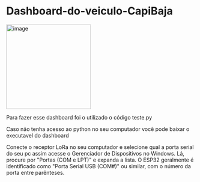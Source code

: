 # Dashboard-do-veiculo-CapiBaja
<img width="225" height="225" alt="image" src="https://github.com/user-attachments/assets/75835634-6da1-49a3-8aa5-3d25fc77a33e" />

Para fazer esse dashboard foi o utilizado o código teste.py 

Caso não tenha acesso ao python no seu computador você pode baixar o executavel do dashboard

Conecte o receptor LoRa no seu computador e selecione qual a porta serial do seu pc assim acesse o Gerenciador de Dispositivos no Windows. Lá, procure por "Portas (COM e LPT)" e expanda a lista. O ESP32 geralmente é identificado como "Porta Serial USB (COM#)" ou similar, com o número da porta entre parênteses.
